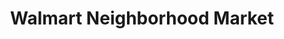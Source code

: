 ---
title: "Walmart Neighborhood Market"
url: /tucson/walmart-neighborhood-market-east-commerce-center-place/
shop: Supermarkt
---